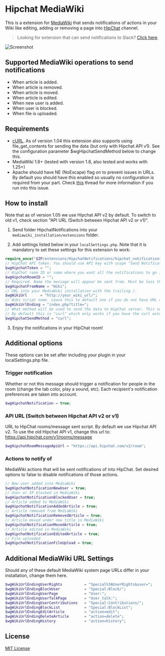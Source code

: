 # Hipchat MediaWiki

This is a extension for [MediaWiki](https://www.mediawiki.org/wiki/MediaWiki) that sends notifications of actions in your Wiki like editing, adding or removing a page into [HipChat](https://www.hipchat.com/) channel.

> Looking for extension that can send notifications to Slack? [Click here](https://github.com/kulttuuri/slack_mediawiki).

![Screenshot](http://i.imgur.com/cIINiBm.jpg)

## Supported MediaWiki operations to send notifications

* When article is added.
* When article is removed.
* When article is moved.
* When article is edited.
* When new user is added.
* When user is blocked.
* When file is uploaded.

## Requirements

* [cURL](http://curl.haxx.se/). As of version 1.04 this extension also supports using file_get_contents for sending the data (but only with Hipchat API v1). See the configuration parameter $wgHipchatSendMethod below to change this.
* MediaWiki 1.8+ (tested with version 1.8, also tested and works with 1.25+)
* Apache should have NE (NoEscape) flag on to prevent issues in URLs. By default you should have this enabled so usually no configuration is required from your part. Check [this](https://github.com/kulttuuri/hipchat_mediawiki/issues/8) thread for more information if you run into this issue.

## How to install

Note that as of version 1.05 we use Hipchat API v2 by default. To switch to old v1, check section "API URL (Switch between Hipchat API v2 or v1)".

1) Send folder HipchatNotifications into your `mediawiki_installation/extensions` folder.

2) Add settings listed below in your `localSettings.php`. Note that it is mandatory to set these settings for this extension to work:

```php
require_once("$IP/extensions/HipchatNotifications/hipchat_notifications.php");
// HipChat API token. You should use API key with scope "Send Notification". Manage API keys for Hipchat API v2 here: https://hipchat.com/account/api
$wgHipchatToken = "";
// HipChat room ID or name where you want all the notifications to go into. You can directly use your room name or if that does not work, you can find your room ID from here: https://api.hipchat.com/v2/room?auth_token=YOUR_AUTH_TOKEN
$wgHipchatRoomID = "";
// Required. Name the message will appear be sent from. Must be less than 15 characters long. May contain letters, numbers, -, _, and spaces.
$wgHipchatFromName = "Wiki";
// URL into your MediaWiki installation with the trailing /.
$wgWikiUrl		= "http://your_wiki_url/";
// Wiki script name. Leave this to default one if you do not have URL rewriting enabled.
$wgWikiUrlEnding = "index.php?title=";
// What method will be used to send the data to HipChat server. This setting only works with Hipchat API v1, in V2 we always use curl.
// By default this is "curl" which only works if you have the curl extension enabled. This can be: "curl" or "file_get_contents". Default: "curl".
$wgHipchatSendMethod = "curl";
```

3) Enjoy the notifications in your HipChat room!
	
## Additional options

These options can be set after including your plugin in your localSettings.php file.

### Trigger notification

Whether or not this message should trigger a notification for people in the room (change the tab color, play a sound, etc). Each recipient's notification preferences are taken into account.

```php
$wgHipchatNotification = true;
```

### API URL (Switch between Hipchat API v2 or v1)

URL to HipChat rooms/message sent script. By default we use Hipchat API v2. To use the old Hipchat API v1, change this url to: https://api.hipchat.com/v1/rooms/message

```php
$wgHipchatRoomMessageApiUrl = "https://api.hipchat.com/v2/room";
```

### Actions to notify of

MediaWiki actions that will be sent notifications of into HipChat. Set desired options to false to disable notifications of those actions.

```php
// New user added into MediaWiki
$wgHipchatNotificationNewUser = true;
// User or IP blocked in MediaWiki
$wgHipchatNotificationBlockedUser = true;
// Article added to MediaWiki
$wgHipchatNotificationAddedArticle = true;
// Article removed from MediaWiki
$wgHipchatNotificationRemovedArticle = true;
// Article moved under new title in MediaWiki
$wgHipchatNotificationMovedArticle = true;
// Article edited in MediaWiki
$wgHipchatNotificationEditedArticle = true;
// File uploaded
$wgHipchatNotificationFileUpload = true;
```
	
## Additional MediaWiki URL Settings

Should any of these default MediaWiki system page URLs differ in your installation, change them here.

```php
$wgWikiUrlEndingUserRights          = "Special%3AUserRights&user=";
$wgWikiUrlEndingBlockUser           = "Special:Block/";
$wgWikiUrlEndingUserPage            = "User:";
$wgWikiUrlEndingUserTalkPage        = "User_talk:";
$wgWikiUrlEndingUserContributions   = "Special:Contributions/";
$wgWikiUrlEndingBlockList           = "Special:BlockList";
$wgWikiUrlEndingEditArticle         = "action=edit";
$wgWikiUrlEndingDeleteArticle       = "action=delete";
$wgWikiUrlEndingHistory             = "action=history";
```

## License

[MIT License](http://en.wikipedia.org/wiki/MIT_License)
